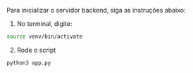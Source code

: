 Para inicializar o servidor backend, siga as instruções abaixo:

1. No terminal, digite:
```bash
source venv/bin/activate
```

2. Rode o script
```bash
python3 app.py
```
